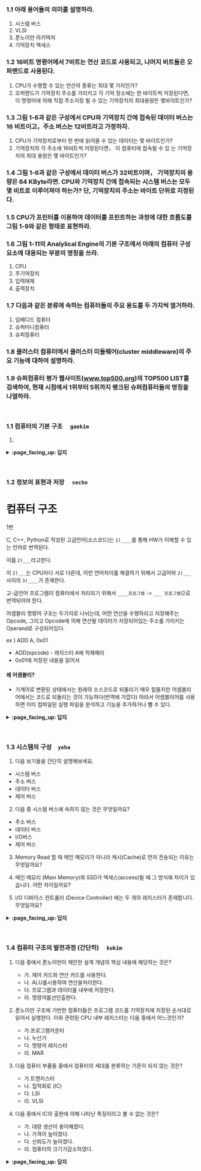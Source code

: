 ### 1.1 아래 용어들의 의미를 설명하라.
1) 시스템 버스
2) VLSI
3) 폰노이만 아키텍처
4) 기억장치 액세스

### 1.2 16비트 명령어에서 7비트는 연산 코드로 사용되고, 나머지 비트들은 오퍼랜드로 사용된다.
1) CPU가 수행할 수 있는 연산의 종류는 최대 몇 가지인가?
2) 오퍼랜드가 기억장치 주소를 가리키고 각 기억 장소에는 한 바이트씩 저장된다면, 이 명령어에 의해 직접 주소지정 될 수 있는 기억장치의 최대용량은 몇바이트인가?

### 1.3 그림 1-6과 같은 구성에서 CPU와 기억장치 간에 접속된 데이터 버스는 16 비트이고，주소 버스는 12비트라고 가정하자.
1) CPU가 기억장치로부터 한 번에 읽어올 수 있는 데이터는 몇 바이트인가?
2) 기억장치의 각 주소에 16비트씩 저장된다면， 이 컴퓨터에 접속될 수 있 는 기억장치의 최대 용량은 몇 바이트인가?

### 1.4 그림 1-6과 같은 구성에서 데이터 버스가 32비트이며， 기억장치의 용량은 64 KByte라면. CPU와 기억장치 간에 접속되는 시스템 버스는 모두 몇 비트로 이루어져야 하는가? 단, 기억장치의 주소는 바이트 단위로 지정된다.
### 1.5 CPU가 프린터를 이용하여 데이터를 프린트하는 과정에 대한 흐름도를 그림 1-9와 같은 형태로 표현하라.
### 1.6 그림 1-11의 Analylical Engine의 기본 구조에서 아래의 컴퓨터 구성 요소에 대응되는 부분의 명칭을 쓰라.
1) CPU
2) 주기억장치
3) 입력매체
4) 출력장치

### 1.7 다음과 같은 분류에 속하는 컴퓨터들의 주요 용도를 두 가지씩 열거하라.
1) 임베디드 컴퓨터
2) 슈퍼미니컴퓨터
3) 슈퍼컴퓨터

### 1.8 클러스터 컴퓨터에서 클러스터 미들웨어(cluster middleware)의 주요 기능에 대하여 설명하라.
### 1.9 슈퍼컴퓨터 평가 웹사이트(www.top500.org)의 TOP500 LlST를 검색하여, 현재 시점에서 1위부터 5위까지 랭크된 슈퍼컴퓨터들의 명칭을 나열하라.

<br>

### 1.1 컴퓨터의 기본 구조　	`gaekim`

1.

<details>
<summary> <b> :page_facing_up: 답지 </b>  </summary>
<div markdown="1">
  
1.
  
</div>
</details>
<br><br>


### 1.2 정보의 표현과 저장　	`secho`

# 컴퓨터 구조



1번

C, C++, Python로 작성된 고급언어(소스코드)는 `1)____`를 통해 HW가 이해할 수 있는 언어로 번역된다.

이를 `2)___`라고한다.

이 `2)___`는 CPU마다 서로 다른데, 이런 언어차이를 해결하기 위해서 고급어와 `2)___` 사이의 `3)____`가 존재한다.

고-급언어 프로그램이 컴퓨터에서 처리되기 위해서  `____프로그램` -> `___ 프로그램`으로 번역되어야 한다.



어셈블리 명령어 구조는 두가지로 나뉘는데, 어떤 연산을 수행하라고 지정해주는 Opcode, 그리고 Opcode에 의해 연산될 데이터가 저장되어있는 주소를 가리키는 Operand로 구성되어있다.

ex ) ADD A, 0x01

- ADD(opcode) - 레지스터 A에 적재해라
- 0x01에 저장된 내용을 읽어서





#### 왜 어셈블리?

+ 기계어로 변환된 상태에서는 원래의 소스코드로 되돌리기 매우 힘들지만 어셈블리어에서는 코드로 되돌리는 것이 가능하다(번역에 가깝다) 따라서 어셈블리어를 사용하면 이미 컴파일된 실행 파일을 분석하고 기능을 추가하거나 뺼 수 있다.

<details>
<summary> <b> :page_facing_up: 답지 </b>  </summary>
<div markdown="1">
  
1번

C, C++, Python로 작성된 고급언어(소스코드)는 `1)컴파일러`를 통해 HW가 이해할 수 있는 언어로 번역된다.

이를 `2)기계어`라고한다.

이 `2)기계어`는 CPU마다 서로 다른데, 이런 언어차이를 해결하기 위해서 고급어와 `2)기계어` 사이의 `3)어셈블리` Language가 존재한다.

고-급언어 프로그램이 컴퓨터에서 처리되기 위해서  `3)어셈블리 프로그램` -> `2)기계어 프로그램`으로 번역되어야 한다. 
  
</div>
</details>
<br><br>


### 1.3 시스템의 구성　`yeha`

1. 다음 보기들을 간단히 설명해보세요.

 - 시스템 버스 
 - 주소 버스
 - 데이터 버스
 - 제어 버스 

2. 다음 중 시스템 버스에 속하지 않는 것은 무엇일까요?

- 주소 버스 
- 데이터 버스 
- I/O버스 
- 제어 버스

3. Memory Read 할 때 메인 메모리가 아니라 캐시(Cache)로 먼저 전송되는 이유는 무엇일까요?

4. 메인 메모리 (Main Memory)와 SSD가 액세스(access)될 때 그 방식에 차이가 있습니다. 어떤 차이일까요?  

5. I/O 디바이스 컨트롤러 (Device Controller) 에는 두 개의 레지스터가 존재합니다. 무엇일까요? 

<details>
<summary> <b> :page_facing_up: 답지 </b>  </summary>
<div markdown="1">

1. 다음 보기들을 간단히 설명해보세요.

 - 시스템 버스 
 - 주소 버스
 - 데이터 버스
 - 제어 버스 
  
> 정답 : 
시스템 버스 (system bus) : CPU와 시스템 내 다른 요소들 간의 정보교환 통로  
주소 버스 (address bus) : CPU가 외부로 발생하는 주소 정보를 전송하는 신호 선들의 집합. 단방향성(uni-directional). CPU에서 발생 ——(주소 정보)-—> 기억장치, I/O장치   
데이터 버스 (data bus) : CPU가 기억장치 혹은 I/O 장치와의 사이에 데이터를 전송하기 위한 신호 선들의 집합. 양방향성(bi-directional transfer).  읽기와 쓰기 동작 모두 지원하기 때문.   
제어 버스 (control bus) : CPU가 시스템 내의 각종 요소들의 동작을 제어하는데 필요한 신호 선들의 집합  

2. 다음 중 시스템 버스에 속하지 않는 것은 무엇일까요?

- 주소 버스 
- 데이터 버스 
- I/O버스 
- 제어 버스

> 정답 : 
I/O버스

3. Memory Read 할 때 메인 메모리가 아니라 캐시(Cache)로 먼저 전송되는 이유는 무엇일까요?

> 정답 : 
캐시에 저장된 데이터는 메인 메모리에 저장된 데이터 중 CPU가 금방 읽을 것같은, 그럴 가능성이 높은 데이터들이다.  
캐시에서 먼저 검색하고 그 캐시 안에 데이터가 있으면 데이터 버스를 통해서 CPU로 전해주고 Read가 끝난다.

4. 메인 메모리 (Main Memory)와 SSD가 액세스(access)될 때 그 방식에 차이가 있습니다. 어떤 차이일까요?  

> 정답 :
메인 메모리 : 시스템 버스(System Bus)에 직접 연결됨. CPU가 레지스터를 통해 액세스함. 등등  
SSD : 별도의 컨트롤러를 통해 시스템 버스에 액세스함. 직접 액세스 하지 못함. 등등  
왜? SSD를 총괄하는 표준을 만들 수 없어서 컨트롤러를 둠  

5. I/O 디바이스 컨트롤러 (Device Controller) 에는 두 개의 레지스터가 존재합니다. 무엇일까요? 

> 정답 :
상태 레지스터 (status register), 데이터 레지스터(data register)  
상태 레지스터 (status register) : I/O 장치의 상태를 나타내는 비트들을 저장하는 레지스터  
데이터 레지스터(data register) : CPU와 I/O 장치 간의 임시 데이터 기억장치  

</div>
</details>
<br><br>

### 1.4 컴퓨터 구조의 발전과정 (간단히)　	`kukim`	

1. 다음 중에서 폰노이만이 제안한 설계 개념의 핵심 내용에 해당하는 것은?
    - 가. 제어 카드와 연산 카드를 사용한다.
    - 나. ALU를시용하여 연산을처리한다.
    - 다. 프로그램과 데이터를 내부에 저장한다.
    - 라. 명령어를선인출한다.

2. 폰노이만 구조에 기반한 컴퓨터들은 프로그램 코드를 기억장치에 저장된 순서대로 읽어서 실행한다. 이와 관련된 CPU 내부 레지스터는 다음 중에서 어느것인가?
    - 가.프로그램카운터
    - 나. 누산기
    - 다. 명령어 레지스터
    - 라. MAR

3. 다음 컴퓨터 부품들 중에서 컴퓨터의 세대를 분류하는 기준이 되지 않는 것은?
    - 가.트랜지스터
    - 나. 집적회로 (IC)
    - 다. LSI
    - 라. VLSI

4. 다음 중에서 IC의 출현에 의해 나타난 특징이라고 볼 수 없는 것은?
    - 가. 대량 생산이 용이해졌다.
    - 나. 가격이 높아졌다.
    - 다. 신뢰도가 높아졌다.
    - 라. 컴퓨터의 크기가감소하였다.
    
<details>
<summary> <b> :page_facing_up: 답지 </b>  </summary>
<div markdown="1">
  
1. 다음 중에서 폰노이만이 제안한 설계 개념의 핵심 내용에 해당하는 것은?
    - 가. 제어 카드와 연산 카드를 사용한다.
    - 나. ALU를시용하여 연산을처리한다.
    - 다. 프로그램과 데이터를 내부에 저장한다.
    - 라. 명령어를선인출한다.
    - 정답 : 다 - 프로그램과 데이터를 내부에 저장한다 → 폰노이만 이전 컴퓨터들은 속도가 매우 느렸고 프로그램을 저장하고 변경하는 것이 불가능 했는데 프로그램과 데이터를 기억장치에 저장하고 변경하여 Stored-program 개념을 사용하였다. 그 특징으로는 2진수 체계를 사용하며 프로그램과 데이터를 내부에 저장하는 것이다.

2. 폰노이만 구조에 기반한 컴퓨터들은 프로그램 코드를 기억장치에 저장된 순서대로 읽어서 실행한다. 이와 관련된 CPU 내부 레지스터는 다음 중에서 어느것인가?
    - 가.프로그램카운터
    - 나. 누산기
    - 다. 명령어 레지스터
    - 라. MAR
    - 정답 : 가 - 프로그램 카운터(PC)

3. 다음 컴퓨터 부품들 중에서 컴퓨터의 세대를 분류하는 기준이 되지 않는 것은?
    - 가.트랜지스터
    - 나. 집적회로 (IC)
    - 다. LSI
    - 라. VLSI
    - 정답 : 라 - VLSI,
        - 1세대 : 진공관, 2세대 : 트랜지스터. 3세대 : 집적회로(IC) , 4세대 : LSI(Large Scale IC), 마이크로프로세서

4. 다음 중에서 IC의 출현에 의해 나타난 특징이라고 볼 수 없는 것은?
    - 가. 대량 생산이 용이해졌다.
    - 나. 가격이 높아졌다.
    - 다. 신뢰도가 높아졌다.
    - 라. 컴퓨터의 크기가감소하였다.
    - 정답 : 나 - 가격이 높아졌다. → 가격이 낮아졌다.  
</div>
</details>
<br><br>
